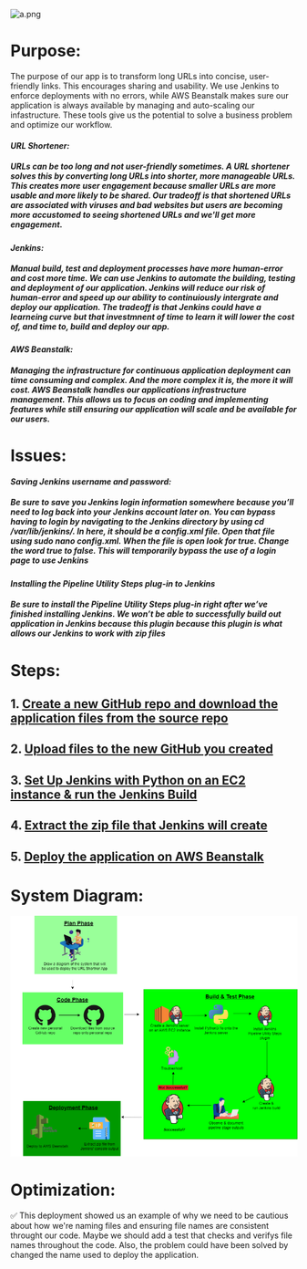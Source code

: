 ![a.png](https://github-assets-first-deployment.s3.amazonaws.com/1.1/urlshortener.PNG)

# Purpose:

The purpose of our app is to transform long URLs into concise, user-friendly links. This encourages sharing and usability. We use Jenkins to enforce deployments with no errors, while AWS Beanstalk makes sure our application is always available by managing and auto-scaling our infastructure. These tools give us the potential to solve a business problem and optimize our workflow.

  #### *URL Shortener:*
  ##### URLs can be too long and not user-friendly sometimes. A URL shortener solves this by converting long URLs into shorter, more manageable URLs. This creates more user engagement because smaller URLs are more usable and more likely to be shared. Our tradeoff is that shortened URLs are associated with viruses and bad websites but users are becoming more accustomed to seeing shortened URLs and we'll get more engagement.

  #### *Jenkins:*
  ##### Manual build, test and deployment processes have more human-error and cost more time. We can use Jenkins to automate the building, testing and deployment of our application. Jenkins will reduce our risk of human-error and speed up our ability to continuiously intergrate and deploy our application. The tradeoff is that Jenkins could have a learneing curve but that investmnent of time to learn it will lower the cost of, and time to, build and deploy our app.

  #### *AWS Beanstalk:*
  ##### Managing the infrastructure for continuous application deployment can time consuming and complex. And the more complex it is, the more it will cost. AWS Beanstalk handles our applications infrastructure management. This allows us to focus on coding and implementing features while still ensuring our application will scale and be available for our users.

# Issues:
#### *Saving Jenkins username and password:*

##### Be sure to save you Jenkins login information somewhere because you’ll need to log back into your Jenkins account later on. You can bypass having to login by navigating to the  Jenkins directory by using cd /var/lib/jenkins/. In here, it should be a config.xml file. Open that file using sudo nano config.xml. When the file is open look for <useSecurity>true</useSecurity>. Change the word true to false. This will temporarily bypass the use of a login page to use Jenkins

#### *Installing the Pipeline Utility Steps plug-in to Jenkins*

##### Be sure to install the Pipeline Utility Steps plug-in right after we’ve finished installing Jenkins. We won’t be able to successfully build out application in Jenkins because this plugin because this plugin is what allows our Jenkins to work with zip files

# Steps:
## 1. [Create a new GitHub repo and download the application files from the source repo](https://github.com/djtoler/URL-Shortener-Deployment2/blob/main/Deployment2DownloadUploadFiles.md)
## 2. [Upload files to the new GitHub you created](https://github.com/djtoler/URL-Shortener-Deployment2/blob/main/UploadFilesToGitHub.md)
## 3. [Set Up Jenkins with Python on an EC2 instance & run the Jenkins Build](https://github.com/djtoler/URL-Shortener-Deployment2/blob/main/Deployment2JenkinsMarkdown.md)
## 4. [Extract the zip file that Jenkins will create](https://github.com/djtoler/URL-Shortener-Deployment2/blob/main/ExtractZipFromJenkins.md)
## 5. [Deploy the application on AWS Beanstalk](https://scribehow.com/shared/How_to_Create_and_Deploy_a_Python_URL_Shortener_on_AWS_Elastic_Beanstalk__MS9pB8lfRaGFiKAq2FU-cw) 

# System Diagram:
![a.png](https://github.com/djtoler/URL-Shortener-Deployment2/blob/main/Deployment2Diagram2.drawio.png)

# Optimization:
<aside>
✅ This deployment showed us an example of why we need to be cautious about how we're naming files and ensuring file names are consistent throught our code. Maybe we should add a test that checks and verifys file names throughout the code. Also, the problem could have been solved by changed the name used to deploy the application.

</aside>

